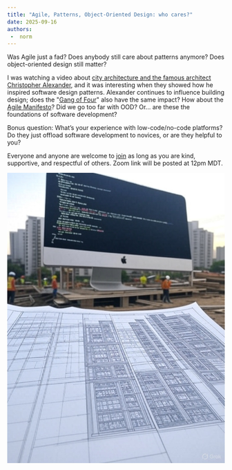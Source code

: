 ```yaml
---
title: "Agile, Patterns, Object-Oriented Design: who cares?"
date: 2025-09-16
authors:
 -  norm 
---
```


Was Agile just a fad? Does anybody still care about patterns anymore? Does object-oriented design still matter? 

I was watching a video about [city architecture and the famous architect Christopher Alexander](https://youtu.be/150JBae2XtA), and it was interesting when they showed how he inspired software design patterns.  Alexander continues to influence building design; does the "[Gang of Four](https://en.wikipedia.org/wiki/Design_Patterns)" also have the same impact? How about the [Agile Manifesto](https://en.wikipedia.org/wiki/Agile_software_development#The_Agile_Manifesto)?  Did we go too far with OOD? Or... are these the foundations of software development?

Bonus question: What’s your experience with low-code/no-code platforms? Do they just offload software development to novices, or are they helpful to you?

Everyone and anyone are welcome to [join](https://weeklydevchat.com/join/) as long as you are kind, supportive, and respectful of others. Zoom link will be posted at 12pm MDT.


![alt text](2025-09-16_agile_patterns_ood.jpg)